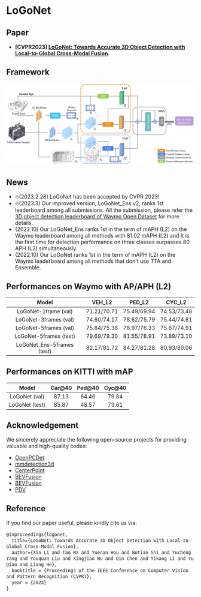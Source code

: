 # LoGoNet

## Paper
- **[CVPR2023] [LoGoNet: Towards Accurate 3D Object Detection with Local-to-Global Cross-Modal Fusion](https://arxiv.org/abs/2303.03595).**

## Framework
![image](./docs/figs/logonet.png)

## News
- 🔥(2023.2.28) LoGoNet has been accepted by CVPR 2023!
- 🔥(2023.3) Our improved version, LoGoNet_Ens v2, ranks 1st leaderboard among all submissions. All the submission, please refer the [3D object detection leaderboard of Waymo Open Dataset](https://waymo.com/open/challenges/2020/3d-detection/) for more details.
- (2022.10) Our LoGoNet_Ens ranks 1st in the term of mAPH (L2) on the Waymo leaderboard among all methods with 81.02 mAPH (L2) and It is the first time for detection performance on three classes surpasses 80 APH (L2) simultaneously. 
- (2022.10) Our LoGoNet ranks 1st in the term of mAPH (L2) on the Waymo leaderboard among all methods that don't use TTA and Ensemble. 


## Performances on Waymo with AP/APH (L2)
|  Model   | VEH_L2 | PED_L2 | CYC_L2 |
|  :-------:   |  :----:  |  :----:  |  :----:  |
| LoGoNet-1frame  (val)   | 71.21/70.71 | 75.49/69.94 | 74.53/73.48|
| LoGoNet-3frames (val)   | 74.60/74.17 |78.62/75.79  | 75.44/74.61 |
| LoGoNet-5frames (val)  | 75.84/75.38 | 78.97/76.33 |75.67/74.91  |
| LoGoNet-5frames (test)| 79.69/79.30 | 81.55/78.91 |73.89/73.10 |
| LoGoNet_Ens-5frames (test)  | 82.17/81.72| 84.27/81.28 |80.93/80.06|

## Performances on KITTI with mAP
|  Model   | Car@40 | Ped@40 | Cyc@40|
|  :----:  |  :----:  |  :----:  |:----:  |
| LoGoNet (val) | 87.13 | 64.46 | 79.84|
| LoGoNet (test) | 85.87 | 48.57 | 73.61 |

## Acknowledgement
We sincerely appreciate the following open-source projects for providing valuable and high-quality codes: 
- [OpenPCDet](https://github.com/open-mmlab/OpenPCDet)
- [mmdetection3d](https://github.com/open-mmlab/mmdetection3d)
- [CenterPoint](https://github.com/tianweiy/CenterPoint)
- [BEVFusion](https://github.com/ADLab-AutoDrive/BEVFusion)
- [BEVFusion](https://github.com/mit-han-lab/bevfusion)
- [PDV](https://github.com/TRAILab/PDV)
## Reference
If you find our paper useful, please kindly cite us via:
```
@inproceedings{logonet,
  title={LoGoNet: Towards Accurate 3D Object Detection with Local-to-Global Cross-Modal Fusion},
  author={Xin Li and Tao Ma and Yuenan Hou and Botian Shi and Yucheng Yang and Youquan Liu and Xingjiao Wu and Qin Chen and Yikang Li and Yu Qiao and Liang He},
  booktitle = {Proceedings of the IEEE Conference on Computer Vision and Pattern Recognition (CVPR)},
  year = {2023}
}
```
